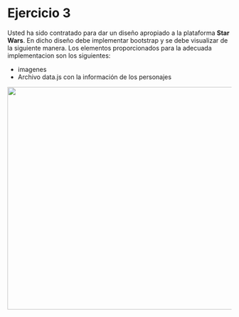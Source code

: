 # Ejercicio 3

Usted ha sido contratado para dar un diseño apropiado a la plataforma **Star Wars**. En dicho diseño debe implementar bootstrap y se debe visualizar de la siguiente manera.
Los elementos proporcionados para la adecuada implementacion son los siguientes:
- imagenes
- Archivo data.js con la información de los personajes

<img src="https://storage.googleapis.com/academia-geek-general-bucket/modulo-1/modulo_1_img_51.png" width="600px" height="500px">

